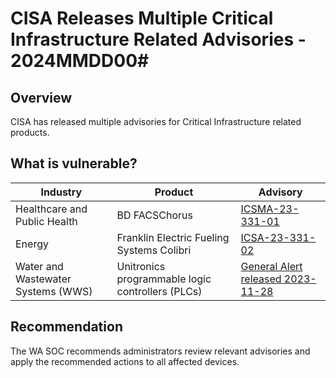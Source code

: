 # CISA Releases Multiple Critical Infrastructure Related Advisories - 2024MMDD00#

## Overview

CISA has released multiple advisories for Critical Infrastructure related products.

## What is vulnerable?

| Industry | Product | Advisory |
| --- | --- | --- |
| Healthcare and Public Health | BD FACSChorus | [ICSMA-23-331-01](https://www.cisa.gov/news-events/ics-medical-advisories/icsma-23-331-01) |
| Energy | Franklin Electric Fueling Systems Colibri | [ICSA-23-331-02](https://www.cisa.gov/news-events/ics-advisories/icsa-23-331-02) |
| Water and Wastewater Systems (WWS) | Unitronics programmable logic controllers (PLCs) | [General Alert released 2023-11-28](https://www.cisa.gov/news-events/alerts/2023/11/28/exploitation-unitronics-plcs-used-water-and-wastewater-systems) |

## Recommendation

The WA SOC recommends administrators review relevant advisories and apply the recommended actions to all affected devices.
